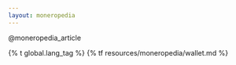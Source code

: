 ```yaml
---
layout: moneropedia
---
```


@moneropedia_article

{% t global.lang_tag %}
{% tf resources/moneropedia/wallet.md %}
